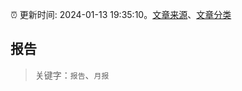 :alarm_clock: 更新时间: 2024-01-13 19:35:10。[文章来源](/README.md)、[文章分类](/TAGS.md)

## 报告


> 关键字：`报告`、`月报`



